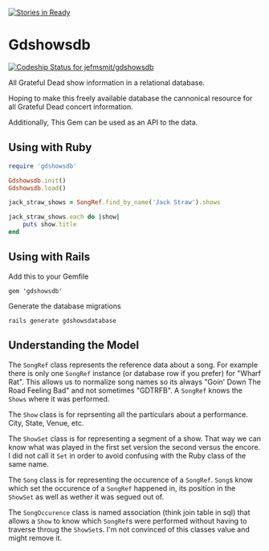 [![Stories in Ready](https://badge.waffle.io/jefmsmit/gdshowsdb.svg?columns=all)](https://waffle.io/jefmsmit/gdshowsdb)
# Gdshowsdb

[ ![Codeship Status for jefmsmit/gdshowsdb](https://www.codeship.io/projects/b1f0f820-f314-0131-9281-66e36f054ecd/status)](https://www.codeship.io/projects/27798)

All Grateful Dead show information in a relational database.

Hoping to make this freely available database the cannonical resource for all Grateful Dead concert information.

Additionally, This Gem can be used as an API to the data.

## Using with Ruby

```ruby
require 'gdshowsdb'

Gdshowsdb.init()
Gdshowsdb.load()

jack_straw_shows = SongRef.find_by_name('Jack Straw').shows

jack_straw_shows.each do |show|
	puts show.title
end
```

## Using with Rails

Add this to your Gemfile
```
gem 'gdshowsdb'
```

Generate the database migrations
```
rails generate gdshowsdatabase
```

## Understanding the Model

The `SongRef` class represents the reference data about a song. For example there is only one `SongRef` instance (or database row if you prefer) for "Wharf Rat". This allows us to normalize song names so its always "Goin' Down The Road Feeling Bad" and not sometimes "GDTRFB". A `SongRef` knows the `Shows` where it was performed.

The `Show` class is for reprsenting all the particulars about a performance. City, State, Venue, etc.

The `ShowSet` class is for representing a segment of a show. That way we can know what was played in the first set version the second versus the encore. I did not call it `Set` in order to avoid confusing with the Ruby class of the same name.

The `Song` class is for representing the occurence of a `SongRef`. `Song`s know which set the occurence of a `SongRef` happened in, its position in the `ShowSet` as well as wether it was segued out of.

The `SongOccurence` class is named association (think join table in sql) that allows a `Show` to know which `SongRef`s were performed without having to traverse throug the `ShowSet`s. I'm not convinced of this classes value and might remove it.

